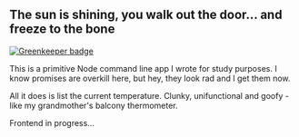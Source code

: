 ## The sun is shining, you walk out the door... and freeze to the bone

[![Greenkeeper badge](https://badges.greenkeeper.io/penumbra1/therminal.svg)](https://greenkeeper.io/)

This is a primitive Node command line app I wrote for study purposes. I know promises are overkill here, but hey, they look rad and I get them now.

All it does is list the current temperature. Clunky, unifunctional and goofy - like my grandmother's balcony thermometer.

Frontend in progress...

